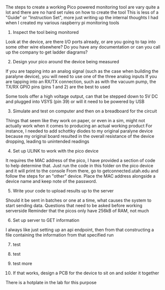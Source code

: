 The steps to create a working Pico powered monitoring tool are vary quite a lot and there are no hard set rules on how to create the tool
This is less of a "Guide" or "Instruction Set", more just writing up the internal thoughts I had when I created my various raspberry pi monitoring tools

1) Inspect the tool being monitored

Look at the device, are there I/O ports already, or are you going to tap into some other wire elsewhere?
Do you have any documentation or can you call up the company to get ladder diagrams?

2) Design your pico around the device being measured

If you are tapping into an analog signal (such as the case when building the paralyne device), you will need to use one of the three analog inputs
If you are tapping into an RX/TX connection, such as with the vacuum pump, the TX/RX GPIO pins (pins 1 and 2) are the best to used

Some tools offer a high voltage output, can that be stepped down to 5V DC and plugged into VSYS (pin 39) or will it need to be powered by USB

3) Simulate and test on computer and then on a breadboard for the circuit

Things that seem like they work on paper, or even in a sim, might not actually work when it comes to producing an actual working product
For instance, I needed to add schottky diodes to my original paralyne device because my original board resulted in the overall resistance of the device dropping, leading to unintended readings

4) Set up ULINK to work with the pico device

It requires the MAC address of the pico, I have provided a section of code to help determine that. Just run the code in this folder on the pico device and it will print to the console
From there, go to getconnected.utah.edu and follow the steps for an "other" device. Place the MAC address alongside a device name and keep note of the password.

5) Write your code to upload results up to the server

Should it be sent in batches or one at a time, what causes the system to start sending data. Questions that need to be asked before working serverside
Reminder that the picos only have 256kB of RAM, not much

6) Set up server to GET information

I always like just setting up an api endpoint, then from that constructing a file containing the information from that specified run

7) test

8) test

9) test more

5) If that works, design a PCB for the device to sit on and solder it together

There is a hotplate in the lab for this purpose
